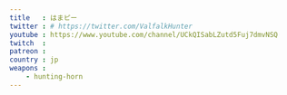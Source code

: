 ```yaml
---
title   : はまピー
twitter : # https://twitter.com/ValfalkHunter
youtube : https://www.youtube.com/channel/UCkQISabLZutd5Fuj7dmvNSQ
twitch  :
patreon :
country : jp
weapons :
    - hunting-horn
---
```

